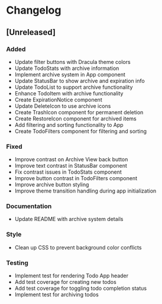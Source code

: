 # Changelog

## [Unreleased]

### Added
- Update filter buttons with Dracula theme colors
- Update TodoStats with archive information
- Implement archive system in App component
- Update StatusBar to show archive and expiration info
- Update TodoList to support archive functionality
- Enhance TodoItem with archive functionality
- Create ExpirationNotice component
- Update DeleteIcon to use archive icons
- Create TrashIcon component for permanent deletion
- Create RestoreIcon component for archived items
- Add filtering and sorting functionality to App
- Create TodoFilters component for filtering and sorting

### Fixed
- Improve contrast on Archive View back button
- Improve text contrast in StatusBar component
- Fix contrast issues in TodoStats component
- Improve button contrast in TodoFilters component
- Improve archive button styling
- Improve theme transition handling during app initialization

### Documentation
- Update README with archive system details

### Style
- Clean up CSS to prevent background color conflicts

### Testing
- Implement test for rendering Todo App header
- Add test coverage for creating new todos
- Add test coverage for toggling todo completion status
- Implement test for archiving todos
